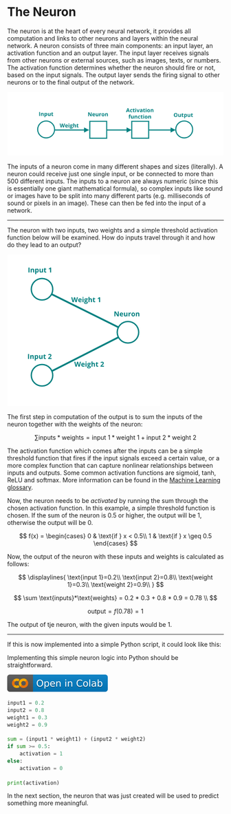 # The Neuron

The neuron is at the heart of every neural network, it provides all computation and links to other neurons and layers within the neural network. A neuron consists of three main components: an input layer, an activation function and an output layer. The input layer receives signals from other neurons or external sources, such as images, texts, or numbers. The activation function determines whether the neuron should fire or not, based on the input signals. The output layer sends the firing signal to other neurons or to the final output of the network.

![Neuron structure](../assets/images/neuron_structure.png)

The inputs of a neuron come in many different shapes and sizes (literally). A neuron could receive just one single input, or be connected to more than 500 different inputs. The inputs to a neuron are always numeric (since this is essentially one giant mathematical formula), so complex inputs like sound or images have to be split into many different parts (e.g. milliseconds of sound or pixels in an image). These can then be fed into the input of a network.

---

The neuron with two inputs, two weights and a simple threshold activation function below will be examined. How do inputs travel through it and how do they lead to an output?

![Neuron inputs structure](../assets/images/inputs_neuron_structure.png)

The first step in computation of the output is to sum the inputs of the neuron together with the weights of the neuron:

$$
\sum \text{inputs}*\text{weights} = \text{input 1} * \text{weight 1} + \text{input 2} * \text{weight 2}
$$

The activation function which comes after the inputs can be a simple threshold function that fires if the input signals exceed a certain value, or a more complex function that can capture nonlinear relationships between inputs and outputs. Some common activation functions are sigmoid, tanh, ReLU and softmax. More information can be found in the [Machine Learning glossary](https://ml-cheatsheet.readthedocs.io/en/latest/activation_functions.html).

Now, the neuron needs to be _activated_ by running the sum through the chosen activation function. In this example, a simple threshold function is chosen. If the sum of the neuron is $0.5$ or higher, the output will be $1$, otherwise the output will be $0$.

$$ 
f(x) =
\begin{cases} 
      0 & \text{if } x < 0.5\\
     1 & \text{if } x \geq  0.5
\end{cases}
$$

Now, the output of the neuron with these inputs and weights is calculated as follows:

$$
\displaylines{
\text{input 1}=0.2\\
\text{input 2}=0.8\\
\text{weight 1}=0.3\\
\text{weight 2}=0.9\\
}
$$

$$
\sum \text{inputs}*\text{weights} = 0.2 * 0.3 + 0.8 * 0.9 = 0.78 \\
$$

$$
\text{output}=f(0.78)=1
$$

The output of tje neuron, with the given inputs would be $1$.

---

If this is now implemented into a simple Python script, it could look like this:

Implementing this simple neuron logic into Python should be straightforward.

[![Open In Colab](../assets/images/colab-badge.svg)](https://colab.research.google.com/drive/1ifiq6e0aOzHRPsRP8OT0_t_h8MajBrlx#scrollTo=Ktv4RpKJP8mR)

```python title="single_neuron.py"
input1 = 0.2
input2 = 0.8
weight1 = 0.3
weight2 = 0.9

sum = (input1 * weight1) + (input2 * weight2)
if sum >= 0.5:
    activation = 1
else:
    activation = 0

print(activation)
```

In the next section, the neuron that was just created will be used to predict something more meaningful.